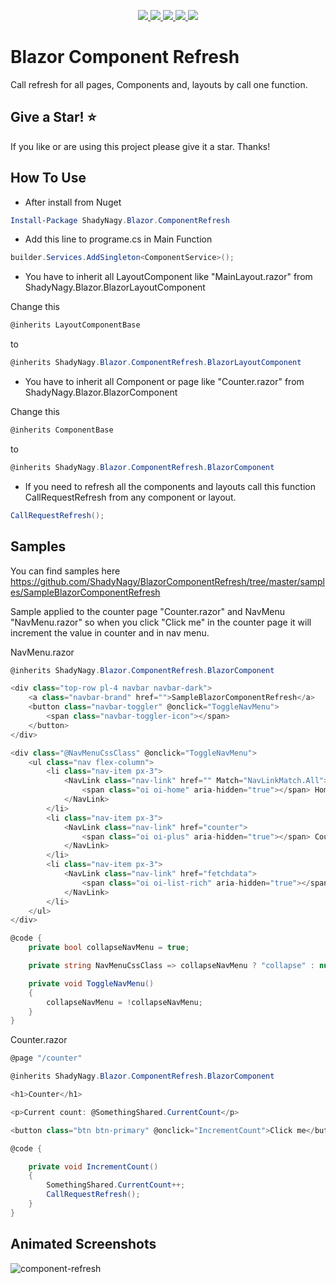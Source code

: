 <p align="center">
    <a href="https://www.nuget.org/packages/ShadyNagy.Blazor.ComponentRefresh" alt="NuGet">
        <img src="https://img.shields.io/nuget/v/ShadyNagy.Blazor.ComponentRefresh" />
    </a>
    <a href="https://www.nuget.org/packages/ShadyNagy.Blazor.ComponentRefresh" alt="NuGet">
        <img src="https://img.shields.io/nuget/dt/ShadyNagy.Blazor.ComponentRefresh" />
    </a>
    <a href="https://github.com/ShadyNagy/BlazorComponentRefresh/actions?query=workflow%3A%22publish+ShadyNagy.Blazor.ComponentRefresh+to+nuget%22" alt="Workflows">
        <img src="https://github.com/shadynagy/BlazorComponentRefresh/workflows/publish%20ShadyNagy.Blazor.ComponentRefresh%20to%20nuget/badge.svg" />
    </a>
    <a href="https://github.com/ShadyNagy/Utilities/graphs/contributors" alt="Contributors">
        <img src="https://img.shields.io/github/contributors/ShadyNagy/BlazorComponentRefresh" />
    </a>
    <a href="https://github.com/ShadyNagy/BlazorComponentRefresh/blob/master/LICENSE" alt="license">
        <img src="https://img.shields.io/badge/License-MIT-blue.svg" />
    </a>
</p>

# Blazor Component Refresh
Call refresh for all pages, Components and, layouts by call one function.

## Give a Star! :star:

If you like or are using this project please give it a star. Thanks!

## How To Use
- After install from Nuget
```powershell
Install-Package ShadyNagy.Blazor.ComponentRefresh
```
- Add this line to programe.cs in Main Function
```csharp
builder.Services.AddSingleton<ComponentService>();
```

- You have to inherit all LayoutComponent like "MainLayout.razor" from ShadyNagy.Blazor.BlazorLayoutComponent

Change this
```csharp
@inherits LayoutComponentBase
```
to
```csharp
@inherits ShadyNagy.Blazor.ComponentRefresh.BlazorLayoutComponent
```

- You have to inherit all Component or page like "Counter.razor" from ShadyNagy.Blazor.BlazorComponent

Change this
```csharp
@inherits ComponentBase
```
to
```csharp
@inherits ShadyNagy.Blazor.ComponentRefresh.BlazorComponent
```

- If you need to refresh all the components and layouts call this function CallRequestRefresh from any component or layout.
```csharp
CallRequestRefresh();
```

## Samples
You can find samples here https://github.com/ShadyNagy/BlazorComponentRefresh/tree/master/samples/SampleBlazorComponentRefresh

Sample applied to the counter page "Counter.razor" and NavMenu "NavMenu.razor" so when you click "Click me" in the counter page it will increment the value in counter and in nav menu.

NavMenu.razor
```csharp
@inherits ShadyNagy.Blazor.ComponentRefresh.BlazorComponent

<div class="top-row pl-4 navbar navbar-dark">
    <a class="navbar-brand" href="">SampleBlazorComponentRefresh</a>
    <button class="navbar-toggler" @onclick="ToggleNavMenu">
        <span class="navbar-toggler-icon"></span>
    </button>
</div>

<div class="@NavMenuCssClass" @onclick="ToggleNavMenu">
    <ul class="nav flex-column">
        <li class="nav-item px-3">
            <NavLink class="nav-link" href="" Match="NavLinkMatch.All">
                <span class="oi oi-home" aria-hidden="true"></span> Home
            </NavLink>
        </li>
        <li class="nav-item px-3">
            <NavLink class="nav-link" href="counter">
                <span class="oi oi-plus" aria-hidden="true"></span> Counter @SomethingShared.CurrentCount
            </NavLink>
        </li>
        <li class="nav-item px-3">
            <NavLink class="nav-link" href="fetchdata">
                <span class="oi oi-list-rich" aria-hidden="true"></span> Fetch data
            </NavLink>
        </li>
    </ul>
</div>

@code {
    private bool collapseNavMenu = true;

    private string NavMenuCssClass => collapseNavMenu ? "collapse" : null;

    private void ToggleNavMenu()
    {
        collapseNavMenu = !collapseNavMenu;
    }
}

```

Counter.razor
```csharp
@page "/counter"

@inherits ShadyNagy.Blazor.ComponentRefresh.BlazorComponent

<h1>Counter</h1>

<p>Current count: @SomethingShared.CurrentCount</p>

<button class="btn btn-primary" @onclick="IncrementCount">Click me</button>

@code {

    private void IncrementCount()
    {
        SomethingShared.CurrentCount++;
        CallRequestRefresh();
    }
}
```
## Animated Screenshots
![component-refresh](https://user-images.githubusercontent.com/6225593/87247411-ffbb0e00-c453-11ea-97f7-ad80a6120258.gif)
